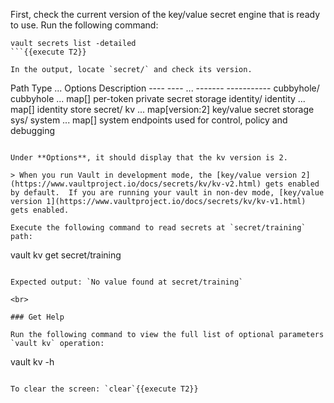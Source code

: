 First, check the current version of the key/value secret engine that is ready to use.  Run the following command:

```
vault secrets list -detailed
```{{execute T2}}

In the output, locate `secret/` and check its version.

```
Path          Type         ...    Options           Description
----          ----         ...    -------           -----------
cubbyhole/    cubbyhole    ...    map[]             per-token private secret storage
identity/     identity     ...    map[]             identity store
secret/       kv           ...    map[version:2]    key/value secret storage
sys/          system       ...    map[]             system endpoints used for control, policy and debugging
```

Under **Options**, it should display that the kv version is 2.  

> When you run Vault in development mode, the [key/value version 2](https://www.vaultproject.io/docs/secrets/kv/kv-v2.html) gets enabled by default.  If you are running your vault in non-dev mode, [key/value version 1](https://www.vaultproject.io/docs/secrets/kv/kv-v1.html) gets enabled.

Execute the following command to read secrets at `secret/training` path:

```
vault kv get secret/training
```{{execute T2}}

Expected output: `No value found at secret/training`

<br>

### Get Help

Run the following command to view the full list of optional parameters `vault kv` operation:

```
vault kv -h
```{{execute T2}}

To clear the screen: `clear`{{execute T2}}
